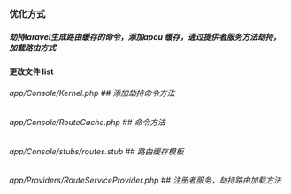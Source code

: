 ### 优化方式

##### 劫持laravel生成路由缓存的命令，添加apcu 缓存，通过提供者服务方法劫持，加载路由方式

#### 更改文件 list

###### app/Console/Kernel.php  ## 添加劫持命令方法
###### app/Console/RouteCache.php ## 命令方法
###### app/Console/stubs/routes.stub ## 路由缓存模板
###### app/Providers/RouteServiceProvider.php ## 注册者服务，劫持路由加载方法